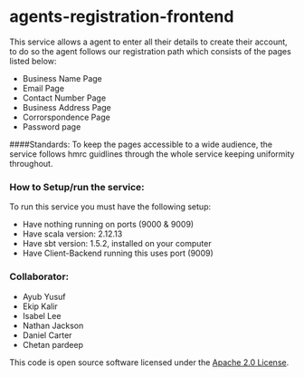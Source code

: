 # agents-registration-frontend


This service allows a agent to enter all their details to create their account, to do so the agent
follows our registration path which consists of the pages listed below:

- Business Name Page
- Email Page
- Contact Number Page
- Business Address Page
- Corrorspondence Page
- Password page

####Standards:
To keep the pages accessible to a wide audience, the service follows hmrc guidlines through 
the whole service keeping uniformity throughout.

### How to Setup/run the service:
To run this service you must have the following setup:
- Have nothing running on ports (9000 & 9009)
- Have scala version: 2.12.13
- Have sbt version: 1.5.2, installed on your computer 
- Have Client-Backend running this uses port (9009)

### Collaborator:
- Ayub Yusuf 
- Ekip Kalir
- Isabel Lee
- Nathan Jackson
- Daniel Carter 
- Chetan pardeep

This code is open source software licensed under the [Apache 2.0 License]("http://www.apache.org/licenses/LICENSE-2.0.html").
